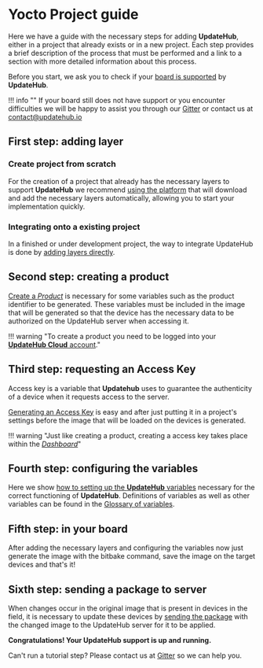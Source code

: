 # Yocto Project guide

Here we have a guide with the necessary steps for adding **UpdateHub**, either in a project that already exists or in a new project. Each step provides a brief description of the process that must be performed and a link to a section with more detailed information about this process.

Before you start, we ask you to check if your [board is supported](../yocto-project-reference/#supported-version) by **UpdateHub**.

!!! info ""
	If your board still does not have support or you encounter difficulties we will be happy to assist you through our [Gitter](https://gitter.im/UpdateHub/community?utm_source=share-link&utm_medium=link&utm_campaign=share-link) or contact us at contact@updatehub.io


## First step: adding layer


### Create project from scratch

For the creation of a project that already has the necessary layers to support **UpdateHub** we recommend [using the platform](../yocto-project-reference/#using-updatehub-platform) that will download and add the necessary layers automatically, allowing you to start your implementation quickly.


### Integrating onto a existing project

In a finished or under development project, the way to integrate UpdateHub is done by [adding layers directly](../yocto-project-reference/#adding-layer-to-your-project).


## Second step: creating a product

[Create a *Product*](../../updatehub-cloud/#how-to-create-a-product) is necessary for some variables such as the product identifier to be generated. These variables must be included in the image that will be generated so that the device has the necessary data to be authorized on the UpdateHub server when accessing it.

!!! warning "To create a product you need to be logged into your [**UpdateHub Cloud** account](https://dashboard.updatehub.io/)."


## Third step: requesting an Access Key

Access key is a variable that **Updatehub** uses to guarantee the authenticity of a device when it requests access to the server.

[Generating an Access Key](../../updatehub-cloud/#requesting-an-access-key) is easy and after just putting it in a project's settings before the image that will be loaded on the devices is generated.

!!! warning "Just like creating a product, creating a access key takes place within the [*Dashboard*](https://dashboard.updatehub.io/)"


## Fourth step: configuring the variables

Here we show [how to setting up the **UpdateHub** variables](../yocto-project-reference/#configurating-updatehub-variables) necessary for the correct functioning of **UpdateHub**. Definitions of variables as well as other variables can be found in the [Glossary of variables](../glossary).


## Fifth step: in your board

After adding the necessary layers and configuring the variables now just generate the image with the bitbake command, save the image on the target devices and that's it!


## Sixth step: sending a package to server

When changes occur in the original image that is present in devices in the field, it is necessary to update these devices by [sending the package](../yocto-project-reference/#pushing-an-update-package) with the changed image to the UpdateHub server for it to be applied.

**Congratulations! Your UpdateHub support is up and running.**

Can't run a tutorial step? Please contact us at [Gitter](https://gitter.im/UpdateHub/community?utm_source=share-link&utm_medium=link&utm_campaign=share-link) so we can help you.
